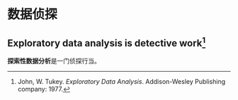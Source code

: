 # 数据侦探

## Exploratory data analysis is detective work[^1]

**探索性数据分析**是一门侦探行当。





[^1]: John, W. Tukey. *Exploratory Data Analysis*. Addison-Wesley Publishing company: 1977.

